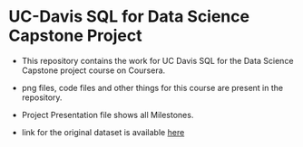 # UC-Davis SQL for Data Science Capstone Project

- This repository contains the work for UC Davis SQL for the Data Science Capstone project course on Coursera.

- png files, code files and other things for this course are present in the repository.

- Project Presentation file shows all Milestones.

- link for the original dataset is available [here](https://www.dropbox.com/s/yqwdm244j1pvh7w/US_PoliticalTweets.tar.gz?dl=0)
